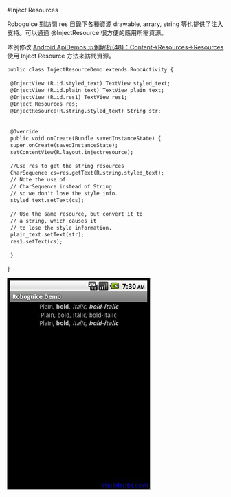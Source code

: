 #Inject Resources

Roboguice 對訪問 res 目錄下各種資源 drawable, arrary, string 等也提供了注入支持。可以通過 @InjectResource 很方便的應用所需資源。

本例修改 [Android ApiDemos 示例解析(48)：Content->Resources->Resources](http://www.imobilebbs.com/wordpress/?p=1353) 使用 Inject Resource 方法來訪問資源。

```
public class InjectResourceDemo extends RoboActivity {

 @InjectView (R.id.styled_text) TextView styled_text;
 @InjectView (R.id.plain_text) TextView plain_text;
 @InjectView (R.id.res1) TextView res1;
 @Inject Resources res;
 @InjectResource(R.string.styled_text) String str;


 @Override
 public void onCreate(Bundle savedInstanceState) {
 super.onCreate(savedInstanceState);
 setContentView(R.layout.injectresource);

 //Use res to get the string resources
 CharSequence cs=res.getText(R.string.styled_text);
 // Note the use of
 // CharSequence instead of String
 // so we don't lose the style info.
 styled_text.setText(cs);

 // Use the same resource, but convert it to
 // a string, which causes it
 // to lose the style information.
 plain_text.setText(str);
 res1.setText(cs);

 }

}

```

![](images/19.png)

